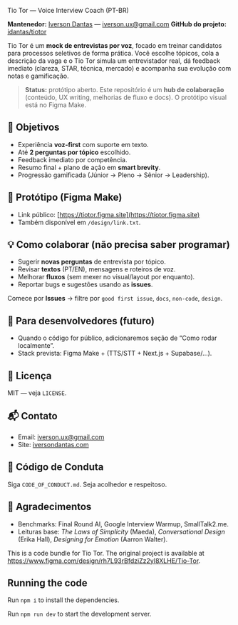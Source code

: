 
  <!-- AGUARDANDO Parte B para preencher -->
Tio Tor — Voice Interview Coach (PT-BR)

**Mantenedor:** [Iverson Dantas](https://iversondantas.com) — iverson.ux@gmail.com
**GitHub do projeto:** [idantas/tiotor](https://github.com/idantas/tiotor)

  Tio Tor é um **mock de entrevistas por voz**, focado em treinar candidatos para processos seletivos de forma prática. Você escolhe tópicos, cola a descrição da vaga e o Tio Tor simula um entrevistador real, dá feedback imediato (clareza, STAR, técnica, mercado) e acompanha sua evolução com notas e gamificação.

  > **Status:** protótipo aberto. Este repositório é um **hub de colaboração** (conteúdo, UX writing, melhorias de fluxo e docs). O protótipo visual está no Figma Make.

  ## 🎯 Objetivos
  - Experiência **voz-first** com suporte em texto.
  - Até **2 perguntas por tópico** escolhido.
  - Feedback imediato por competência.
  - Resumo final + plano de ação em **smart brevity**.
  - Progressão gamificada (Júnior → Pleno → Sênior → Leadership).

  ## 🔗 Protótipo (Figma Make)
  - Link público: [https://tiotor.figma.site](https://tiotor.figma.site)
  - Também disponível em `/design/link.txt`.

  ## 💡 Como colaborar (não precisa saber programar)
  - Sugerir **novas perguntas** de entrevista por tópico.
  - Revisar **textos** (PT/EN), mensagens e roteiros de voz.
  - Melhorar **fluxos** (sem mexer no visual/layout por enquanto).
  - Reportar bugs e sugestões usando as **issues**.

  Comece por **Issues** → filtre por `good first issue`, `docs`, `non-code`, `design`.

  ## 🧰 Para desenvolvedores (futuro)
  - Quando o código for público, adicionaremos seção de “Como rodar localmente”.
  - Stack prevista: Figma Make + (TTS/STT + Next.js + Supabase/…).

  ## 📜 Licença
  MIT — veja `LICENSE`.

  ## 📬 Contato
  - Email: iverson.ux@gmail.com
  - Site: [iversondantas.com](https://iversondantas.com)

  ## 🤝 Código de Conduta
  Siga `CODE_OF_CONDUCT.md`. Seja acolhedor e respeitoso.

  ## 🙌 Agradecimentos
  - Benchmarks: Final Round AI, Google Interview Warmup, SmallTalk2.me.
  - Leituras base: *The Laws of Simplicity* (Maeda), *Conversational Design* (Erika Hall), *Designing for Emotion* (Aarron Walter).

  This is a code bundle for Tio Tor. The original project is available at https://www.figma.com/design/rh7L93rBfdziZz2yI8XLHE/Tio-Tor.

  ## Running the code

  Run `npm i` to install the dependencies.

  Run `npm run dev` to start the development server.
  